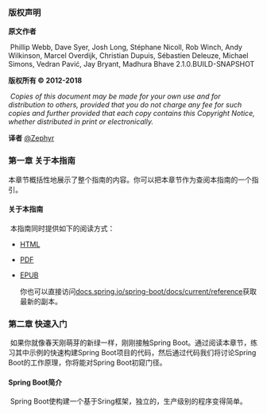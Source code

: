 

### 版权声明

**原文作者**

​	Phillip Webb, Dave Syer, Josh Long, Stéphane Nicoll, Rob Winch, Andy Wilkinson, Marcel Overdijk, Christian Dupuis, Sébastien Deleuze, Michael Simons, Vedran Pavić, Jay Bryant, Madhura Bhave
2.1.0.BUILD-SNAPSHOT

**版权所有 © 2012-2018**

​       *Copies of this document may be made for your own use and for distribution to others, provided that you do not charge any fee for such copies and further provided that each copy contains this Copyright Notice, whether distributed in print or electronically.*

**译者**     [@Zephyr](https://github.com/zephyr-dh)



### 第一章 关于本指南

​	本章节概括性地展示了整个指南的内容。你可以把本章节作为查阅本指南的一个指引。

#### 关于本指南

​	本指南同时提供如下的阅读方式：

- [HTML](https://docs.spring.io/spring-boot/docs/2.1.0.BUILD-SNAPSHOT/reference/html/)

- [PDF](https://docs.spring.io/spring-boot/docs/2.1.0.BUILD-SNAPSHOT/reference/pdf/spring-boot-reference.pdf)

- [EPUB](https://docs.spring.io/spring-boot/docs/2.1.0.BUILD-SNAPSHOT/reference/epub/spring-boot-reference.epub)

  你也可以直接访问[docs.spring.io/spring-boot/docs/current/reference](https://docs.spring.io/spring-boot/docs/current/reference)获取最新的副本。

### 第二章 快速入门

​	如果你就像春天刚萌芽的新绿一样，刚刚接触Spring Boot。通过阅读本章节，练习其中示例的快速构建Spring Boot项目的代码，然后通过代码我们将讨论Spring Boot的工作原理，你将能对Spring Boot初窥门径。

#### Spring Boot简介

​	Spring Boot使构建一个基于Sring框架，独立的，生产级别的程序变得简单。
